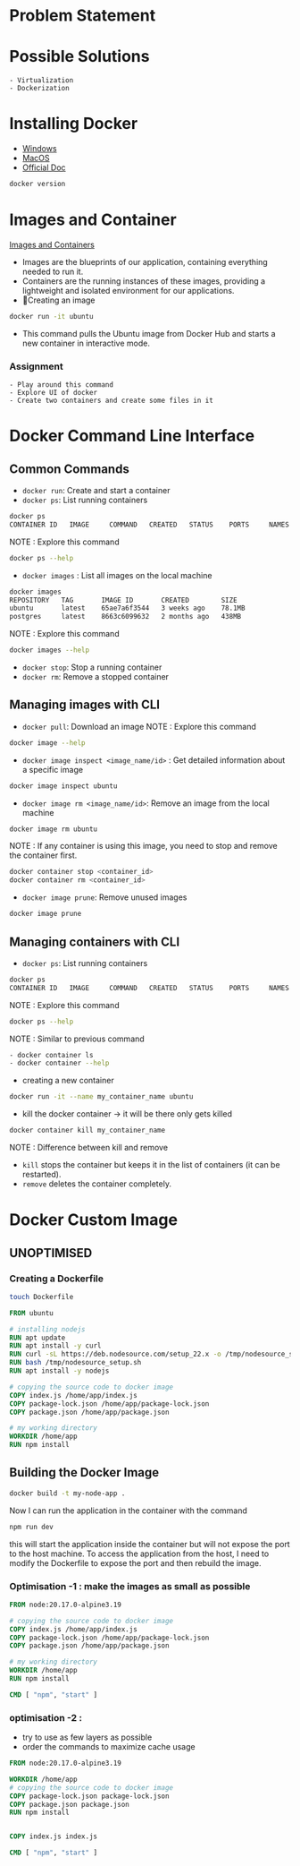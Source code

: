 # Problem Statement
# Possible Solutions 
    - Virtualization
    - Dockerization
# Installing Docker
- [Windows](https://docs.docker.com/desktop/setup/install/windows-install/)
- [MacOS](https://docs.docker.com/desktop/install/mac-install/)
- [Official Doc](https://docs.docker.com/engine/install/)

```bash
docker version
```

# Images and Container
[Images and Containers](https://aws.amazon.com/compare/the-difference-between-docker-images-and-containers/)
- Images are the blueprints of our application, containing everything needed to run it.
- Containers are the running instances of these images, providing a lightweight and isolated environment for our applications.
- 🚀Creating an image

```bash
docker run -it ubuntu
```

- This command pulls the Ubuntu image from Docker Hub and starts a new container in interactive mode. 
### Assignment 
    - Play around this command
    - Explore UI of docker
    - Create two containers and create some files in it




# Docker Command Line Interface

## Common Commands
- `docker run`: Create and start a container
- `docker ps`: List running containers
```bash
docker ps
CONTAINER ID   IMAGE     COMMAND   CREATED   STATUS    PORTS     NAMES
```
NOTE : Explore this command
```bash
docker ps --help
```


- `docker images` : List all images on the local machine
```bash
docker images
REPOSITORY   TAG       IMAGE ID       CREATED        SIZE
ubuntu       latest    65ae7a6f3544   3 weeks ago    78.1MB
postgres     latest    8663c6099632   2 months ago   438MB
```

NOTE : Explore this command
```bash
docker images --help
```

- `docker stop`: Stop a running container
- `docker rm`: Remove a stopped container

## Managing images with CLI
- `docker pull`: Download an image 
NOTE : Explore this command
```bash
docker image --help
```

- `docker image inspect <image_name/id>` : Get detailed information about a specific image
```bash
docker image inspect ubuntu
```

- `docker image rm <image_name/id>`: Remove an image from the local machine
```bash
docker image rm ubuntu
```
NOTE : If any container is using this image, you need to stop and remove the container first.
```bash
docker container stop <container_id>
docker container rm <container_id>
```

- `docker image prune`: Remove unused images
```bash
docker image prune
```

## Managing containers with CLI

- `docker ps`: List running containers
```bash
docker ps
CONTAINER ID   IMAGE     COMMAND   CREATED   STATUS    PORTS     NAMES
```
NOTE : Explore this command
```bash
docker ps --help
```
NOTE : Similar to previous command
```bash
- docker container ls
- docker container --help
```

- creating a new container
```bash
docker run -it --name my_container_name ubuntu
```

- kill the docker container -> it will be there only gets killed
```bash
docker container kill my_container_name
```

NOTE : Difference between kill and remove
- `kill` stops the container but keeps it in the list of containers (it can be restarted).
- `remove` deletes the container completely.



# Docker Custom Image
## UNOPTIMISED
### Creating a Dockerfile
```bash
touch Dockerfile
```

```dockerfile
FROM ubuntu

# installing nodejs
RUN apt update
RUN apt install -y curl
RUN curl -sL https://deb.nodesource.com/setup_22.x -o /tmp/nodesource_setup.sh
RUN bash /tmp/nodesource_setup.sh
RUN apt install -y nodejs

# copying the source code to docker image
COPY index.js /home/app/index.js
COPY package-lock.json /home/app/package-lock.json
COPY package.json /home/app/package.json

# my working directory
WORKDIR /home/app
RUN npm install
```

## Building the Docker Image
```bash
docker build -t my-node-app .
```

Now I can run the application in the container with the command 
```bash
npm run dev
```
this will start the application inside the container but will not expose the port to the host machine. To access the application from the host, I need to modify the Dockerfile to expose the port and then rebuild the image.


### Optimisation -1 :  make the images as small as possible
```Dockerfile
FROM node:20.17.0-alpine3.19

# copying the source code to docker image
COPY index.js /home/app/index.js
COPY package-lock.json /home/app/package-lock.json
COPY package.json /home/app/package.json

# my working directory
WORKDIR /home/app
RUN npm install

CMD [ "npm", "start" ]
```

### optimisation -2 :  
 - try to use as few layers as possible
 - order the commands to maximize cache usage

```Dockerfile
FROM node:20.17.0-alpine3.19

WORKDIR /home/app
# copying the source code to docker image
COPY package-lock.json package-lock.json
COPY package.json package.json
RUN npm install


COPY index.js index.js

CMD [ "npm", "start" ]
